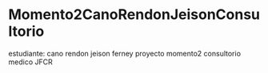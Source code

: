 # Momento2CanoRendonJeisonConsultorio
estudiante:  cano rendon jeison ferney proyecto momento2 consultorio medico JFCR
